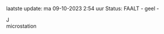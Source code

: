 laatste update: 
ma 09-10-2023  2:54   uur 
Status: FAALT - geel - 
<div class="service R">J</div><div class="service Y">microstation</div>